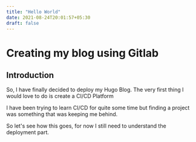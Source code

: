 ```yaml
---
title: "Hello World"
date: 2021-08-24T20:01:57+05:30
draft: false
---
```

# Creating my blog using Gitlab

## Introduction
So, I have finally decided to deploy my Hugo Blog.
The very first thing I would love to do is create a CI/CD Platform

I have been trying to learn CI/CD for quite some time but finding a project was something
that was keeping me behind.

So let's see how this goes, for now I still need to understand the deployment part.
